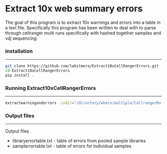 # Extract 10x web summary errors 
The goal of this program is to extract 10x warnings and errors into a table in a text file.  Specifically this program has been written to deal with to parse through cellranger multi runs specifically with hashed together samples and vdj sequencing.

### Installation
----------------

```bash
git clone https://github.com/lwhitmore/Extract10xCellRangerErrors.git
cd Extract10xCellRangerErrors
pip install . 
```

### Running Extract10xCellRangerErrors
--------------------------------------
```bash
extractwarninganderrors -indir="/directory/where/multiple/CellrangerMulti/runs/are/located/" -outdir="./"
```

### Output files
----------------
Output files

* libraryerrortable.txt - table of errors from pooled sample libraries 
* samplerrortable.txt - table of errors for individual samples 
